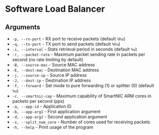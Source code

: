 # Software Load Balancer

## Arguments

- `-p, --rx-port` - RX port to receive packets (default `%hu`)
- `-q, --tx-port` - TX port to send packets (default `%hu`)
- `-i, --interval` - Stats retrieval period in seconds (default `%u`)
- `-r, --packet-rate` - Maximum packet sending rate in packets per second (no rate limiting by default)
- `-B, --source-mac` - Source MAC address
- `-E, --dest-mac` - Destination MAC address
- `-j, --source-ip` - Source IP address
- `-J, --dest-ip` - Destination IP address
- `-f, --forward` - Set mode to pure forwarding (1) or splitter (0) (default `%u`)
- `-c, --smartnic-cap` - Maximum capability of SmartNIC ARM cores in packets per second (pps)
- `-a, --app-id` - Application ID
- `-b, --app-arg1` - First application argument
- `-d, --app-arg2` - Second application argument
- `-s, --split_num_core` - Number of cores used for receiving packets
- `-h, --help` - Print usage of the program